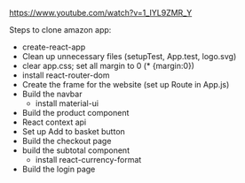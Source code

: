 https://www.youtube.com/watch?v=1_IYL9ZMR_Y

Steps to clone amazon app:

- create-react-app
- Clean up unnecessary files (setupTest, App.test, logo.svg)
- clear app.css; set all margin to 0 (\* {margin:0})
- install react-router-dom
- Create the frame for the website (set up Route in App.js)
- Build the navbar
  - install material-ui
- Build the product component
- React context api
- Set up Add to basket button
- Build the checkout page
- build the subtotal component
  - install react-currency-format
- Build the login page
